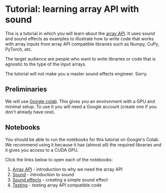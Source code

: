 # Tutorial: learning array API with sound

This is a tutorial in which you will learn about the [array API](https://data-apis.org/array-api/latest/).
It uses sound and sound effects as examples to illustrate how to write code
that works with array inputs from array API compatible libraries such as
Numpy, CuPy, PyTorch, etc.

The target audience are people who want to write libraries or code that is agnostic
to the type of the input arrays.

The tutorial will not make you a master sound effects engineer. Sorry.


## Preliminaries

We will use [Google colab](https://colab.research.google.com/). This gives
you an environment with a GPU and minimal setup. To use it you will need a
Google account (create one if you don't already have one).


## Notebooks

You should be able to run the notebooks for this tutorial on Google's Colab.
We recommend using it because it has (almost all) the required libraries and
it gives you access to a CUDA GPU.

Click the links below to open each of the notebooks:

1. [Array API](https://colab.research.google.com/github/betatim/sound-array-api-tutorial/blob/main/01%20-%20array%20api.ipynb) - introduction to why we need the array API
1. [Sound](https://colab.research.google.com/github/betatim/sound-array-api-tutorial/blob/main/02%20-%20sound.ipynb) - introduction to sound
1. [Sound effects](https://colab.research.google.com/github/betatim/sound-array-api-tutorial/blob/main/03%20-%20sound%20effects.ipynb) - creating a simple sound effect
1. [Testing](https://colab.research.google.com/github/betatim/sound-array-api-tutorial/blob/main/04%20-%20simple%20testing.ipynb) - testing array API compatible code